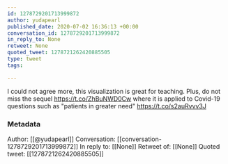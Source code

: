 ```yaml
---
id: 1278729201713999872
author: yudapearl
published_date: 2020-07-02 16:36:13 +00:00
conversation_id: 1278729201713999872
in_reply_to: None
retweet: None
quoted_tweet: 1278721262420885505
type: tweet
tags:

---
```


I could not agree more, this visualization is great for teaching. Plus, do not miss the sequel https://t.co/ZhBuNWD0Cw where it is applied to Covid-19 questions such as "patients in greater need" https://t.co/s2auRvvv3J

### Metadata

Author: [[@yudapearl]]
Conversation: [[conversation-1278729201713999872]]
In reply to: [[None]]
Retweet of: [[None]]
Quoted tweet: [[1278721262420885505]]
